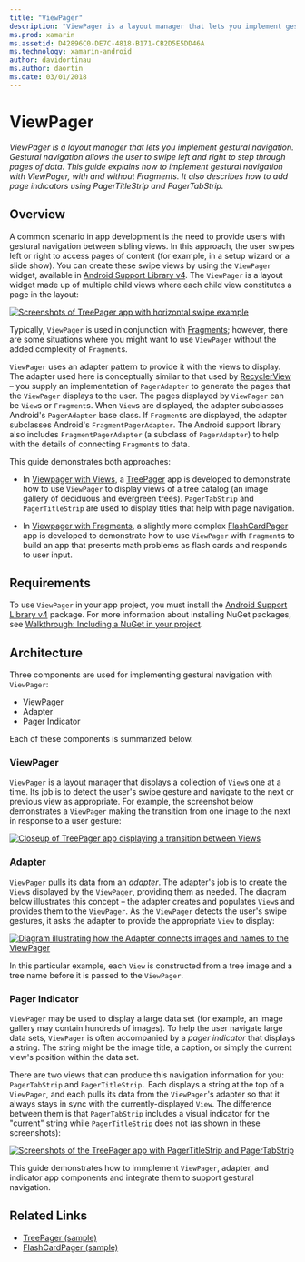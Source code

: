 ```yaml
---
title: "ViewPager"
description: "ViewPager is a layout manager that lets you implement gestural navigation. Gestural navigation allows the user to swipe left and right to step through pages of data. This guide explains how to implement gestural navigation with ViewPager, with and without Fragments. It also describes how to add page indicators using PagerTitleStrip and PagerTabStrip."
ms.prod: xamarin
ms.assetid: D42896C0-DE7C-4818-B171-CB2D5E5DD46A
ms.technology: xamarin-android
author: davidortinau
ms.author: daortin
ms.date: 03/01/2018
---
```


# ViewPager

_ViewPager is a layout manager that lets you implement gestural navigation. Gestural navigation allows the user to swipe left and right to step through pages of data. This guide explains how to implement gestural navigation with ViewPager, with and without Fragments. It also describes how to add page indicators using PagerTitleStrip and PagerTabStrip._

## Overview

A common scenario in app development is the need to provide users with 
gestural navigation between sibling views. In this approach, the user 
swipes left or right to access pages of content (for example, in a 
setup wizard or a slide show). You can create these swipe views 
by using the `ViewPager` widget, available in 
[Android Support Library v4](https://www.nuget.org/packages/Xamarin.Android.Support.v4/). 
The `ViewPager` is a layout widget made up of multiple child views where 
each child view constitutes a page in the layout: 

[![Screenshots of TreePager app with horizontal swipe example](images/01-intro-sml.png)](images/01-intro.png#lightbox)

Typically, `ViewPager` is used in conjunction with 
[Fragments](~/android/platform/fragments/index.md); 
however, there are some situations where you might want to use 
`ViewPager` without the added complexity of `Fragment`s.

`ViewPager` uses an adapter pattern to provide it with the views to 
display. The adapter used here is conceptually similar to that used by 
[RecyclerView](~/android/user-interface/layouts/recycler-view/index.md) &ndash; you 
supply an implementation of `PagerAdapter` to generate the pages that 
the `ViewPager` displays to the user. The pages displayed by 
`ViewPager` can be `View`s or `Fragment`s. When `View`s are 
displayed, the adapter subclasses Android's `PagerAdapter` base 
class. If `Fragment`s are displayed, the adapter subclasses Android's 
`FragmentPagerAdapter`. The Android support library also includes 
`FragmentPagerAdapter` (a subclass of `PagerAdapter`) to help with the 
details of connecting `Fragment`s to data. 

This guide demonstrates both approaches: 

- In [Viewpager with Views](~/android/user-interface/controls/view-pager/viewpager-and-views.md), a
    [TreePager](/samples/xamarin/monodroid-samples/userinterface-treepager) app is 
    developed to demonstrate how to use `ViewPager` to display views
    of a tree catalog (an image gallery of deciduous and evergreen trees). 
    `PagerTabStrip`  and `PagerTitleStrip` are used to display titles 
    that help with page navigation.

- In [Viewpager with Fragments](~/android/user-interface/controls/view-pager/viewpager-and-fragments.md), a
    slightly more complex [FlashCardPager](/samples/xamarin/monodroid-samples/userinterface-flashcardpager) 
    app is developed to demonstrate how to use `ViewPager` 
    with `Fragment`s to build an app that presents math 
    problems as flash cards and responds to user input. 

## Requirements

To use `ViewPager` in your app project, you must install the 
[Android Support Library v4](https://www.nuget.org/packages/Xamarin.Android.Support.v4/)
package. For more information about installing NuGet packages, see
[Walkthrough: Including a NuGet in your project](/visualstudio/mac/nuget-walkthrough). 

## Architecture

Three components are used for implementing gestural navigation
with `ViewPager`:

- ViewPager
- Adapter
- Pager Indicator

Each of these components is summarized below.

### ViewPager

`ViewPager` is a layout manager that displays a collection of `View`s one 
at a time. Its job is to detect the user's swipe gesture and navigate 
to the next or previous view as appropriate. For example, the 
screenshot below demonstrates a `ViewPager` making the transition from 
one image to the next in response to a user gesture: 

[![Closeup of TreePager app displaying a transition between Views](images/02-transition-sml.png)](images/02-transition.png#lightbox)

### Adapter

`ViewPager` pulls its data from an *adapter*. The adapter's job is to 
create the `View`s displayed by the `ViewPager`, providing them as 
needed. The diagram below illustrates this concept &ndash; the adapter 
creates and populates `View`s and provides them to the `ViewPager`. As 
the `ViewPager` detects the user's swipe gestures, it asks the adapter 
to provide the appropriate `View` to display: 

[![Diagram illustrating how the Adapter connects images and names to the ViewPager](images/03-adapter-sml.png)](images/03-adapter.png#lightbox)

In this particular example, each `View` is constructed from a tree 
image and a tree name before it is passed to the `ViewPager`. 

### Pager Indicator

`ViewPager` may be used to display a large data set (for example, 
an image gallery may contain hundreds of images). To help the user 
navigate large data sets, `ViewPager` is often accompanied by a *pager 
indicator* that displays a string. The string might be the image 
title, a caption, or simply the current view's position within the data 
set. 

There are two views that can produce this navigation information for 
you: `PagerTabStrip` and `PagerTitleStrip.` Each displays a string 
at the top of a `ViewPager`, and each pulls its data from the 
`ViewPager`'s adapter so that it always stays in sync with the 
currently-displayed `View`. The difference between them is that 
`PagerTabStrip` includes a visual indicator for the "current" string 
while `PagerTitleStrip` does not (as shown in these screenshots): 

[![Screenshots of the TreePager app with PagerTitleStrip and PagerTabStrip](images/04-comparison-sml.png)](images/04-comparison.png#lightbox)

This guide demonstrates how to immplement `ViewPager`, adapter, and 
indicator app components and integrate them to support gestural 
navigation. 

## Related Links

- [TreePager (sample)](/samples/xamarin/monodroid-samples/userinterface-treepager)
- [FlashCardPager (sample)](/samples/xamarin/monodroid-samples/userinterface-flashcardpager)